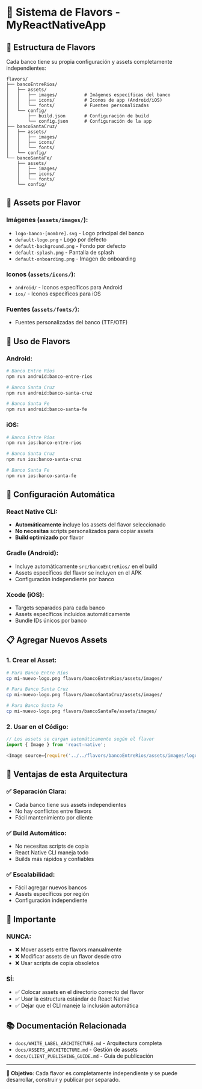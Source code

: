 # 🏦 Sistema de Flavors - MyReactNativeApp

## 📁 **Estructura de Flavors**

Cada banco tiene su propia configuración y assets completamente independientes:

```
flavors/
├── bancoEntreRios/
│   ├── assets/
│   │   ├── images/          # Imágenes específicas del banco
│   │   ├── icons/           # Iconos de app (Android/iOS)
│   │   └── fonts/           # Fuentes personalizadas
│   └── config/
│       ├── build.json       # Configuración de build
│       └── config.json      # Configuración de la app
├── bancoSantaCruz/
│   ├── assets/
│   │   ├── images/
│   │   ├── icons/
│   │   └── fonts/
│   └── config/
└── bancoSantaFe/
    ├── assets/
    │   ├── images/
    │   ├── icons/
    │   └── fonts/
    └── config/
```

## 🎨 **Assets por Flavor**

### **Imágenes (`assets/images/`):**
- `logo-banco-[nombre].svg` - Logo principal del banco
- `default-logo.png` - Logo por defecto
- `default-background.png` - Fondo por defecto
- `default-splash.png` - Pantalla de splash
- `default-onboarding.png` - Imagen de onboarding

### **Iconos (`assets/icons/`):**
- `android/` - Iconos específicos para Android
- `ios/` - Iconos específicos para iOS

### **Fuentes (`assets/fonts/`):**
- Fuentes personalizadas del banco (TTF/OTF)

## 🚀 **Uso de Flavors**

### **Android:**
```bash
# Banco Entre Ríos
npm run android:banco-entre-rios

# Banco Santa Cruz
npm run android:banco-santa-cruz

# Banco Santa Fe
npm run android:banco-santa-fe
```

### **iOS:**
```bash
# Banco Entre Ríos
npm run ios:banco-entre-rios

# Banco Santa Cruz
npm run ios:banco-santa-cruz

# Banco Santa Fe
npm run ios:banco-santa-fe
```

## 🔧 **Configuración Automática**

### **React Native CLI:**
- **Automáticamente** incluye los assets del flavor seleccionado
- **No necesitas** scripts personalizados para copiar assets
- **Build optimizado** por flavor

### **Gradle (Android):**
- Incluye automáticamente `src/bancoEntreRios/` en el build
- Assets específicos del flavor se incluyen en el APK
- Configuración independiente por banco

### **Xcode (iOS):**
- Targets separados para cada banco
- Assets específicos incluidos automáticamente
- Bundle IDs únicos por banco

## 📋 **Agregar Nuevos Assets**

### **1. Crear el Asset:**
```bash
# Para Banco Entre Ríos
cp mi-nuevo-logo.png flavors/bancoEntreRios/assets/images/

# Para Banco Santa Cruz
cp mi-nuevo-logo.png flavors/bancoSantaCruz/assets/images/

# Para Banco Santa Fe
cp mi-nuevo-logo.png flavors/bancoSantaFe/assets/images/
```

### **2. Usar en el Código:**
```typescript
// Los assets se cargan automáticamente según el flavor
import { Image } from 'react-native';

<Image source={require('../../flavors/bancoEntreRios/assets/images/logo.png')} />
```

## 🎯 **Ventajas de esta Arquitectura**

### **✅ Separación Clara:**
- Cada banco tiene sus assets independientes
- No hay conflictos entre flavors
- Fácil mantenimiento por cliente

### **✅ Build Automático:**
- No necesitas scripts de copia
- React Native CLI maneja todo
- Builds más rápidos y confiables

### **✅ Escalabilidad:**
- Fácil agregar nuevos bancos
- Assets específicos por región
- Configuración independiente

## 🚨 **Importante**

### **NUNCA:**
- ❌ Mover assets entre flavors manualmente
- ❌ Modificar assets de un flavor desde otro
- ❌ Usar scripts de copia obsoletos

### **SÍ:**
- ✅ Colocar assets en el directorio correcto del flavor
- ✅ Usar la estructura estándar de React Native
- ✅ Dejar que el CLI maneje la inclusión automática

## 📚 **Documentación Relacionada**

- `docs/WHITE_LABEL_ARCHITECTURE.md` - Arquitectura completa
- `docs/ASSETS_ARCHITECTURE.md` - Gestión de assets
- `docs/CLIENT_PUBLISHING_GUIDE.md` - Guía de publicación

---

**🎯 Objetivo**: Cada flavor es completamente independiente y se puede desarrollar, construir y publicar por separado.